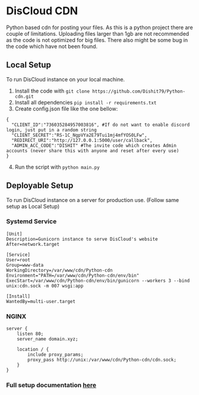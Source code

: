 # DisCloud CDN
Python based cdn for posting your files. As this is a python project there are couple of limitations. Uploading files larger than 1gb are not recommended as the code is not optimized for big files. There also might be some bug in the code which have not been found.

## Local Setup
To run DisCloud instance on your local machine.

1. Install the code with `git clone https://github.com/Dishit79/Python-cdn.git`
2. Install all dependencies `pip install -r requirements.txt`
3. Create config.json file like the one bellow:
```
{
  "CLIENT_ID":"736035284957003816", #If do not want to enable discord login, just put in a random string
  "CLIENT_SECRET":"RS-1C_NgpVYa2E79Tui1mj4mfYOS0LFw",
  "REDIRECT_URI":"http://127.0.0.1:5000/user/callback",
  "ADMIN_ACC_CODE":"DISHIT" #The invite code which creates Admin accounts (never share this with anyone and reset after every use)
}
```
4. Run the script with `python main.py`




## Deployable Setup
To run DisCloud instance on a server for production use. (Follow same setup as Local Setup)


### Systemd Service

```
[Unit]
Description=Gunicorn instance to serve DisCloud's website
After=network.target

[Service]
User=root
Group=www-data
WorkingDirectory=/var/www/cdn/Python-cdn
Environment="PATH=/var/www/cdn/Python-cdn/env/bin"
ExecStart=/var/www/cdn/Python-cdn/env/bin/gunicorn --workers 3 --bind unix:cdn.sock -m 007 wsgi:app

[Install]
WantedBy=multi-user.target
```

### NGINX

```
server {
    listen 80;
    server_name domain.xyz;

    location / {
        include proxy_params;
        proxy_pass http://unix:/var/www/cdn/Python-cdn/cdn.sock;
    }
}
```
### Full setup documentation [here](https://www.digitalocean.com/community/tutorials/how-to-serve-flask-applications-with-gunicorn-and-nginx-on-ubuntu-18-04)
